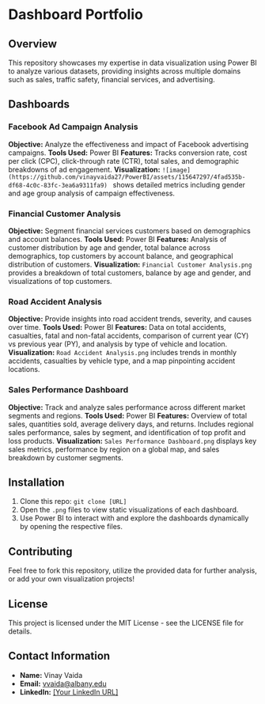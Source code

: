 # Dashboard Portfolio

## Overview
This repository showcases my expertise in data visualization using Power BI to analyze various datasets, providing insights across multiple domains such as sales, traffic safety, financial services, and advertising.

## Dashboards

### Facebook Ad Campaign Analysis
**Objective:** Analyze the effectiveness and impact of Facebook advertising campaigns.
**Tools Used:** Power BI
**Features:** Tracks conversion rate, cost per click (CPC), click-through rate (CTR), total sales, and demographic breakdowns of ad engagement.
**Visualization:** `![image](https://github.com/vinayvaida27/PowerBI/assets/115647297/4fad535b-df68-4c0c-83fc-3ea6a9311fa9)
` shows detailed metrics including gender and age group analysis of campaign effectiveness.

### Financial Customer Analysis
**Objective:** Segment financial services customers based on demographics and account balances.
**Tools Used:** Power BI
**Features:** Analysis of customer distribution by age and gender, total balance across demographics, top customers by account balance, and geographical distribution of customers.
**Visualization:** `Financial Customer Analysis.png` provides a breakdown of total customers, balance by age and gender, and visualizations of top customers.

### Road Accident Analysis
**Objective:** Provide insights into road accident trends, severity, and causes over time.
**Tools Used:** Power BI
**Features:** Data on total accidents, casualties, fatal and non-fatal accidents, comparison of current year (CY) vs previous year (PY), and analysis by type of vehicle and location.
**Visualization:** `Road Accident Analysis.png` includes trends in monthly accidents, casualties by vehicle type, and a map pinpointing accident locations.

### Sales Performance Dashboard
**Objective:** Track and analyze sales performance across different market segments and regions.
**Tools Used:** Power BI
**Features:** Overview of total sales, quantities sold, average delivery days, and returns. Includes regional sales performance, sales by segment, and identification of top profit and loss products.
**Visualization:** `Sales Performance Dashboard.png` displays key sales metrics, performance by region on a global map, and sales breakdown by customer segments.

## Installation
1. Clone this repo: `git clone [URL]`
2. Open the `.png` files to view static visualizations of each dashboard.
3. Use Power BI to interact with and explore the dashboards dynamically by opening the respective files.

## Contributing
Feel free to fork this repository, utilize the provided data for further analysis, or add your own visualization projects!

## License
This project is licensed under the MIT License - see the LICENSE file for details.


## Contact Information
- **Name:** Vinay Vaida
- **Email:** vvaida@albany.edu
- **LinkedIn:** [[Your LinkedIn URL]](https://www.linkedin.com/in/vinayvaida/)
